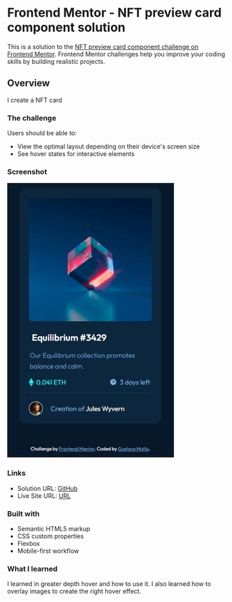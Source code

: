 
# Frontend Mentor - NFT preview card component solution

This is a solution to the [NFT preview card component challenge on Frontend Mentor](https://www.frontendmentor.io/challenges/nft-preview-card-component-SbdUL_w0U). Frontend Mentor challenges help you improve your coding skills by building realistic projects. 


## Overview
I create a NFT card 

### The challenge

Users should be able to:

- View the optimal layout depending on their device's screen size
- See hover states for interactive elements

### Screenshot

![](./screenshot.JPG)


### Links

- Solution URL: [GitHub](https://github.com/GustavoMunizBarrios/nft-card-component)
- Live Site URL: [URL](https://nft-card-component-rouge.vercel.app/)

### Built with

- Semantic HTML5 markup
- CSS custom properties
- Flexbox
- Mobile-first workflow

### What I learned

I learned in greater depth hover and how to use it.
I also learned how to overlay images to create the right hover effect.

